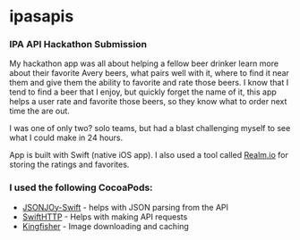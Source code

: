 # ipasapis

### IPA API Hackathon Submission 

My hackathon app was all about helping a fellow beer drinker learn more about their favorite Avery beers, what pairs well with it, where to find it near them and give them the ability to favorite and rate those beers. I know that I tend to find a beer that I enjoy, but quickly forget the name of it, this app helps a user rate and favorite those beers, so they know what to order next time the are out. 

I was one of only two? solo teams, but had a blast challenging myself to see what I could make in 24 hours. 

App is built with Swift (native iOS app).
I also used a tool called [Realm.io](http://www.realm.io) for storing the ratings and favorites. 

### I used the following CocoaPods:

* [JSONJOy-Swift](https://github.com/daltoniam/JSONJoy-Swift) - helps with JSON parsing from the API
* [SwiftHTTP](https://github.com/daltoniam/SwiftHTTP) - Helps with making API requests 
* [Kingfisher](https://github.com/onevcat/Kingfisher) - Image downloading and caching 

